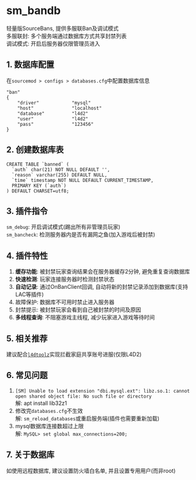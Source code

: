 # sm_bandb
轻量版SourceBans, 提供多服联Ban及调试模式  
多服联封: 多个服务端通过数据库方式共享封禁列表  
调试模式: 开启后服务器仅限管理员进入

## 1. 数据库配置
在`sourcemod > configs > databases.cfg`中配置数据库信息  
```
"ban"
{
	"driver"			"mysql"
	"host"				"localhost"
	"database"			"l4d2"
	"user"				"l4d2"
	"pass"				"123456"
}
```

## 2. 创建数据库表
```
CREATE TABLE `banned` (
  `auth` char(21) NOT NULL DEFAULT '',
  `reason` varchar(255) DEFAULT NULL,
  `time` timestamp NOT NULL DEFAULT CURRENT_TIMESTAMP,
  PRIMARY KEY (`auth`)
) DEFAULT CHARSET=utf8;
```

## 3. 插件指令
`sm_debug`: 开启调试模式(踢出所有非管理员玩家)  
`sm_bancheck`: 检测服务器内是否有漏网之鱼(加入游戏后被封禁)

## 4. 插件特性
1. **缓存功能**: 被封禁玩家查询结果会在服务器缓存2分钟, 避免重复查询数据库  
2. **快速检测**: 玩家连接服务器时检测封禁状态  
3. **自动记录**: 通过OnBanClient回调, 自动将新的封禁记录添加到数据库(支持LAC等插件)  
4. 故障保护: 数据库不可用时禁止进入服务器  
5. 封禁提示: 被封禁玩家会看到自己被封禁的时间及原因
6. **多线程查询**: 不阻塞游戏主线程, 减少玩家进入游戏等待时间

## 5. 相关推荐
建议配合[`l4dtoolz`](https://github.com/lakwsh/l4dtoolz)实现拦截家庭共享账号进服(仅限L4D2)

## 6. 常见问题
1. `[SM] Unable to load extension "dbi.mysql.ext": libz.so.1: cannot open shared object file: No such file or directory`  
解: apt install lib32z1  
2. 修改完`databases.cfg`不生效  
解: `sm_reload_databases`或重启服务端(插件也需要重新加载)  
3. mysql数据库连接数超过上限  
解: `MySQL> set global max_connections=200;`

## 7. 关于数据库
如使用远程数据库, 建议设置防火墙白名单, 并且设置专用用户(而非root)
